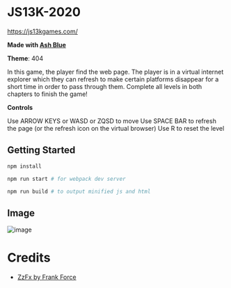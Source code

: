 # JS13K-2020

https://js13kgames.com/

**Made with [Ash Blue](https://www.youtube.com/channel/UC1ZoR-5j3T-jq7Cz6rvaTuQ)**

**Theme**: 404

In this game, the player find the web page. The player is in a virtual internet explorer which they can refresh to make certain platforms disappear for a short time in order to pass through them. Complete all levels in both chapters to finish the game!

**Controls**

Use ARROW KEYS or WASD or ZQSD to move
Use SPACE BAR to refresh the page (or the refresh icon on the virtual browser)
Use R to reset the level

## Getting Started

```bash
npm install

npm run start # for webpack dev server

npm run build # to output minified js and html
```

## Image
![image](https://user-images.githubusercontent.com/44132059/131008027-ffe8d35d-17ed-4f78-943f-30d6b37613c2.png)


# Credits

- [ZzFx by Frank Force](https://github.com/KilledByAPixel/ZzFX)
